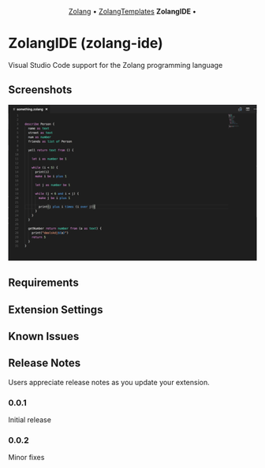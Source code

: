 <p align="center">
  <a href="https://github.com/Zolang/Zolang">Zolang</a> &bull;
    <a href="https://github.com/Zolang/ZolangTemplates">ZolangTemplates</a>
  <b> ZolangIDE </b> &bull;
</p>

# ZolangIDE (zolang-ide)

Visual Studio Code support for the Zolang programming language

## Screenshots

![Zolang in action](images/zolang.png)

## Requirements

## Extension Settings

## Known Issues

## Release Notes

Users appreciate release notes as you update your extension.

### 0.0.1

Initial release

### 0.0.2

Minor fixes
